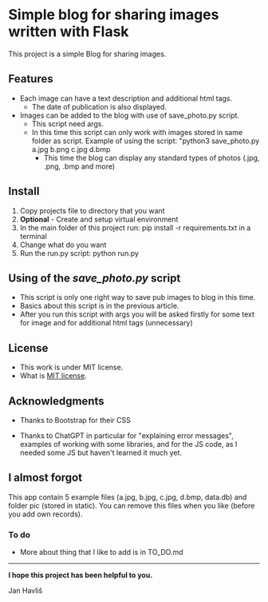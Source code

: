 # Simple blog for sharing images written with Flask

This project is a simple Blog for sharing images.

## Features

- Each image can have a text description and additional html tags. 
  - The date of publication is also displayed.
- Images can be added to the blog with use of save_photo.py script. 
  - This script need args.
  - In this time this script can only work with images stored in same folder as script.
    Example of using the script: "python3 save_photo.py a.jpg b.png c.jpg d.bmp
    - This time the blog can display any standard types of photos (.jpg, .png, .bmp and 
more)

## Install
1) Copy projects file to directory that you want
2)  **Optional** - Create and setup virtual environment
3) In the main folder of this project run: pip install -r requirements.txt in a terminal
4) Change what do you want
5) Run the run.py script: python run.py

## Using of the *save_photo.py* script

- This script is only one right way to save pub images to blog in this time.
- Basics about this script is in the previous article.
- After you run this script with args you will be asked firstly for some text for
image and for additional html tags (unnecessary)

## License

- This work is under MIT license.
- What is [MIT license](https://en.wikipedia.org/wiki/MIT_License  "About MIT license on wikipedia.org").

## Acknowledgments

- Thanks to Bootstrap for their CSS

- Thanks to ChatGPT in particular for "explaining error messages", examples of working
with some libraries, and for the JS code, as I needed some JS but haven't learned it 
much yet.

## I almost forgot

This app contain 5 example files (a.jpg, b.jpg, c.jpg, d.bmp, data.db) and folder pic 
(stored in static). You can remove this files when you like (before you add own
records).

### To do

- More about thing that I like to add is in TO_DO.md

***

**I hope this project has been helpful to you.**

Jan Havliš 